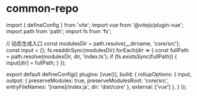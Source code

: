 # common-repo

import { defineConfig } from 'vite';
import vue from '@vitejs/plugin-vue';
import path from 'path';
import fs from 'fs';

// 动态生成入口
const modulesDir = path.resolve(__dirname, 'core/src');
const input = {};
fs.readdirSync(modulesDir).forEach(dir => {
  const fullPath = path.resolve(modulesDir, dir, 'index.ts');
  if (fs.existsSync(fullPath)) {
    input[dir] = fullPath;
  }
});

export default defineConfig({
  plugins: [vue()],
  build: {
    rollupOptions: {
      input,
      output: {
        preserveModules: true,
        preserveModulesRoot: 'core/src',
        entryFileNames: '[name]/index.js',
        dir: 'dist/core'
      },
      external: ['vue']
    },
  }
});
